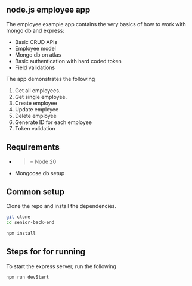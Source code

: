 ## node.js employee app

The employee example app contains the very basics of how to work with mongo db and express:

- Basic CRUD APIs
- Employee model
- Mongo db on atlas
- Basic authentication with hard coded token
- Field validations

The app demonstrates the following
  1. Get all employees.
  2. Get single employee.
  3. Create employee
  4. Update employee
  5. Delete employee
  6. Generate ID for each employee
  7. Token validation

## Requirements

* >= Node 20
* Mongoose db setup

## Common setup

Clone the repo and install the dependencies.

```bash
git clone
cd senior-back-end
```

```bash
npm install
```

## Steps for for running

To start the express server, run the following

```bash
npm run devStart
```
